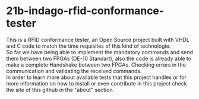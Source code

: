 # 21b-indago-rfid-conformance-tester

This is a RFID conformance tester, an Open Source project built with VHDL and C code to match the time requisites of this kind of technologie.  
So far we have being able to implement the mandatory commands and send them between two FPGAs (DE-10 Standart), also the code is already able to make a complete Handshake between two FPGAs. Checking errors in the communication and validating the received commands.  
In order to learn more about available tests that this project handles or for more information on how to install or even contribute in this project check the site of this github in the "about" section.  
